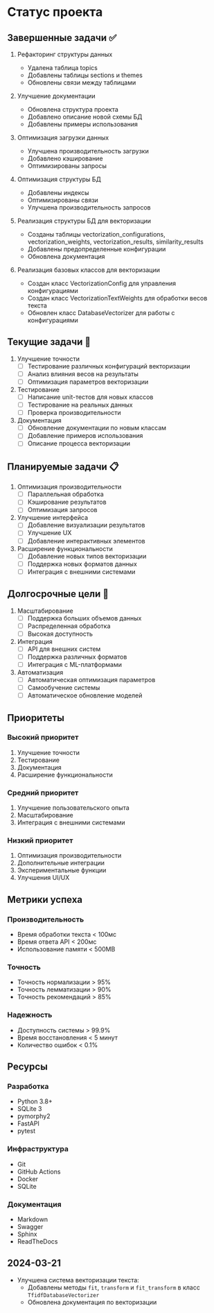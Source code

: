 # Статус проекта

## Завершенные задачи ✅

1. Рефакторинг структуры данных
   - Удалена таблица topics
   - Добавлены таблицы sections и themes
   - Обновлены связи между таблицами

2. Улучшение документации
   - Обновлена структура проекта
   - Добавлено описание новой схемы БД
   - Добавлены примеры использования

3. Оптимизация загрузки данных
   - Улучшена производительность загрузки
   - Добавлено кэширование
   - Оптимизированы запросы

4. Оптимизация структуры БД
   - Добавлены индексы
   - Оптимизированы связи
   - Улучшена производительность запросов

5. Реализация структуры БД для векторизации
   - Созданы таблицы vectorization_configurations, vectorization_weights, vectorization_results, similarity_results
   - Добавлены предопределенные конфигурации
   - Обновлена документация

6. Реализация базовых классов для векторизации
   - Создан класс VectorizationConfig для управления конфигурациями
   - Создан класс VectorizationTextWeights для обработки весов текста
   - Обновлен класс DatabaseVectorizer для работы с конфигурациями

## Текущие задачи 🔄

1. Улучшение точности
   - [ ] Тестирование различных конфигураций векторизации
   - [ ] Анализ влияния весов на результаты
   - [ ] Оптимизация параметров векторизации

2. Тестирование
   - [ ] Написание unit-тестов для новых классов
   - [ ] Тестирование на реальных данных
   - [ ] Проверка производительности

3. Документация
   - [ ] Обновление документации по новым классам
   - [ ] Добавление примеров использования
   - [ ] Описание процесса векторизации

## Планируемые задачи 📋

1. Оптимизация производительности
   - [ ] Параллельная обработка
   - [ ] Кэширование результатов
   - [ ] Оптимизация запросов

2. Улучшение интерфейса
   - [ ] Добавление визуализации результатов
   - [ ] Улучшение UX
   - [ ] Добавление интерактивных элементов

3. Расширение функциональности
   - [ ] Добавление новых типов векторизации
   - [ ] Поддержка новых форматов данных
   - [ ] Интеграция с внешними системами

## Долгосрочные цели 🎯

1. Масштабирование
   - [ ] Поддержка больших объемов данных
   - [ ] Распределенная обработка
   - [ ] Высокая доступность

2. Интеграция
   - [ ] API для внешних систем
   - [ ] Поддержка различных форматов
   - [ ] Интеграция с ML-платформами

3. Автоматизация
   - [ ] Автоматическая оптимизация параметров
   - [ ] Самообучение системы
   - [ ] Автоматическое обновление моделей

## Приоритеты

### Высокий приоритет
1. Улучшение точности
2. Тестирование
3. Документация
4. Расширение функциональности

### Средний приоритет
1. Улучшение пользовательского опыта
2. Масштабирование
3. Интеграция с внешними системами

### Низкий приоритет
1. Оптимизация производительности
2. Дополнительные интеграции
3. Экспериментальные функции
4. Улучшения UI/UX

## Метрики успеха

### Производительность
- Время обработки текста < 100мс
- Время ответа API < 200мс
- Использование памяти < 500MB

### Точность
- Точность нормализации > 95%
- Точность лемматизации > 90%
- Точность рекомендаций > 85%

### Надежность
- Доступность системы > 99.9%
- Время восстановления < 5 минут
- Количество ошибок < 0.1%

## Ресурсы

### Разработка
- Python 3.8+
- SQLite 3
- pymorphy2
- FastAPI
- pytest

### Инфраструктура
- Git
- GitHub Actions
- Docker
- SQLite

### Документация
- Markdown
- Swagger
- Sphinx
- ReadTheDocs

## 2024-03-21
- Улучшена система векторизации текста:
  - Добавлены методы `fit`, `transform` и `fit_transform` в класс `TfidfDatabaseVectorizer`
  - Обновлена документация по векторизации